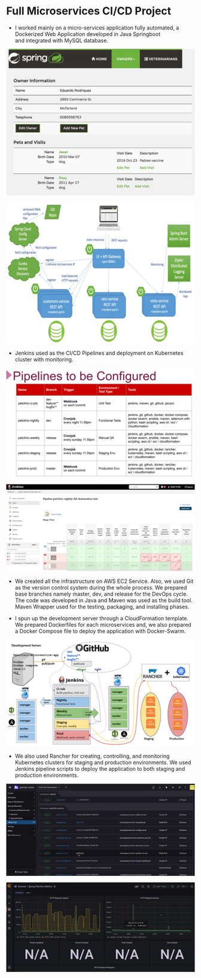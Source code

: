 # Full Microservices CI/CD Project 

- I worked mainly on a micro-services application fully automated, a Dockerized Web Application developed in Java Springboot and integrated with MySQL database.

![Spring Petclinic Microservices screenshot](9-Full-Microservices-CI-CD-Project\docs\application-screenshot.png)

![Spring Petclinic Microservices architecture](9-Full-Microservices-CI-CD-Project/docs/microservices-architecture-diagram.jpg)

- Jenkins used as the CI/CD Pipelines and deployment on Kubernetes cluster with monitoring. 

![Pipeline Configuration](9-Full-Microservices-CI-CD-Project/docs/pipeline-config.png)

![Nightly Test Pipeline](9-Full-Microservices-CI-CD-Project/docs/nightly-pipeline.png)

- We created all the infrastructure on AWS EC2 Service. Also, we used Git as the version control system during the whole process. 
We prepared base branches namely master, dev, and release for the DevOps cycle.
The code was developed in Java and Maven was used as the build tool. Maven Wrapper used for the testing, packaging, and installing phases. 

- I spun up the development server through a CloudFormation template. We prepared Dockerfiles for each microservices and, we also prepared a Docker Compose file to deploy the application with Docker-Swarm.

![Project Structure](11-Full-Microservices-CI-CD-Project/docs/structure.png)

- We also used Rancher for creating, controlling, and monitoring Kubernetes clusters for staging and production environments. We used Jenkins pipeline scripts to deploy the application to both staging and production environments. 

![Rancher](9-Full-Microservices-CI-CD-Project/docs/rancher.png)

![Prometheus Metrics](9-Full-Microservices-CI-CD-Project/docs/prometheus.png)




